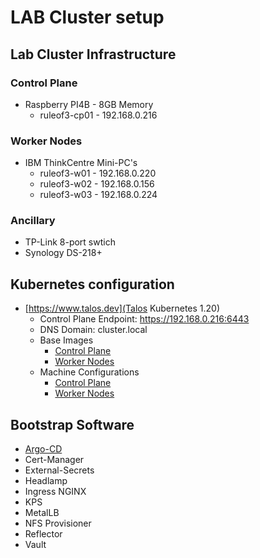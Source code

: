 # LAB Cluster setup

## Lab Cluster Infrastructure

### Control Plane

- Raspberry PI4B - 8GB Memory
  - ruleof3-cp01 - 192.168.0.216

### Worker Nodes

- IBM ThinkCentre Mini-PC's
  - ruleof3-w01 - 192.168.0.220
  - ruleof3-w02 - 192.168.0.156
  - ruleof3-w03 - 192.168.0.224

### Ancillary

- TP-Link 8-port swtich
- Synology DS-218+

## Kubernetes configuration

- [https://www.talos.dev](Talos Kubernetes 1.20)
  - Control Plane Endpoint: https://192.168.0.216:6443
  - DNS Domain: cluster.local
  - Base Images
    - [Control Plane](https://factory.talos.dev/image/e8aa7ebcd209f69c863593d5c06ccab841ce3d90467f230a2d71737091e36edf/v1.10.0/metal-arm64.raw.xz)
    - [Worker Nodes](https://factory.talos.dev/image/555773d834dfc6ed7a6984256641c04bc7bfd2e85f03aa4d52a5745a2417479a/v1.10.0/metal-amd64.iso)
  - Machine Configurations
    - [Control Plane](docs/control-plane-mc.md)
    - [Worker Nodes](dcs/worker-node-mc.md)

## Bootstrap Software

- [Argo-CD](docs/argocd.md)
- Cert-Manager
- External-Secrets
- Headlamp
- Ingress NGINX
- KPS
- MetalLB
- NFS Provisioner
- Reflector
- Vault

